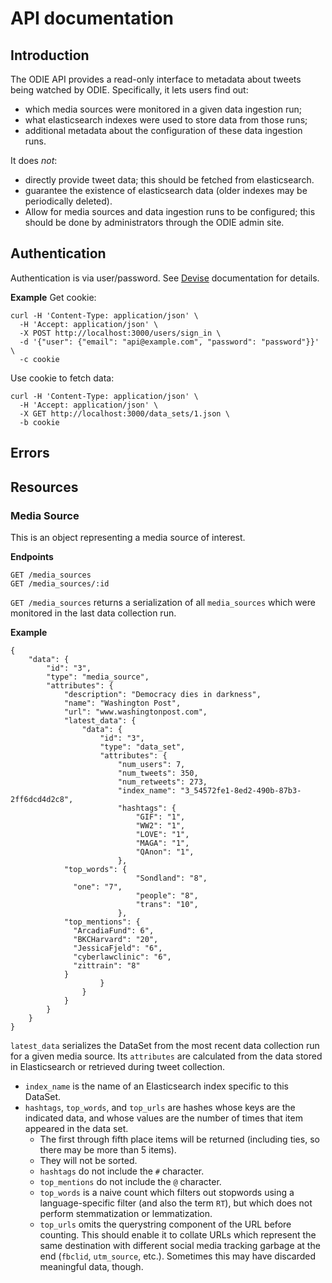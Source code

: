 # API documentation

## Introduction

The ODIE API provides a read-only interface to metadata about tweets being watched by ODIE. Specifically, it lets users find out:
* which media sources were monitored in a given data ingestion run;
* what elasticsearch indexes were used to store data from those runs;
* additional metadata about the configuration of these data ingestion runs.

It does *not*:
* directly provide tweet data; this should be fetched from elasticsearch.
* guarantee the existence of elasticsearch data (older indexes may be periodically deleted).
* Allow for media sources and data ingestion runs to be configured; this should be done by administrators through the ODIE admin site.

## Authentication

Authentication is via user/password. See [Devise](https://github.com/plataformatec/devise) documentation for details.

**Example**
Get cookie:
```
curl -H 'Content-Type: application/json' \
  -H 'Accept: application/json' \
  -X POST http://localhost:3000/users/sign_in \
  -d '{"user": {"email": "api@example.com", "password": "password"}}' \
  -c cookie
```

Use cookie to fetch data:
```
curl -H 'Content-Type: application/json' \
  -H 'Accept: application/json' \
  -X GET http://localhost:3000/data_sets/1.json \
  -b cookie
```

## Errors

## Resources

### Media Source
This is an object representing a media source of interest.

**Endpoints**
```
GET /media_sources
GET /media_sources/:id
```

`GET /media_sources` returns a serialization of all `media_sources` which were monitored in the last data collection run.

**Example**
```
{
	"data": {
		"id": "3",
		"type": "media_source",
		"attributes": {
			"description": "Democracy dies in darkness",
			"name": "Washington Post",
			"url": "www.washingtonpost.com",
			"latest_data": {
				"data": {
					"id": "3",
					"type": "data_set",
					"attributes": {
						"num_users": 7,
						"num_tweets": 350,
						"num_retweets": 273,
						"index_name": "3_54572fe1-8ed2-490b-87b3-2ff6dcd4d2c8",
						"hashtags": {
							"GIF": "1",
							"WW2": "1",
							"LOVE": "1",
							"MAGA": "1",
							"QAnon": "1",
						},
            "top_words": {
							"Sondland": "8",
              "one": "7",
							"people": "8",
							"trans": "10",
						},
            "top_mentions": {
              "ArcadiaFund": 6",
              "BKCHarvard": "20",
              "JessicaFjeld": "6",
              "cyberlawclinic": "6",
              "zittrain": "8"
            }
					}
				}
			}
		}
	}
}
```

`latest_data` serializes the DataSet from the most recent data collection run for a given media source. Its `attributes` are calculated from the data stored in Elasticsearch or retrieved during tweet collection.
* `index_name` is the name of an Elasticsearch index specific to this DataSet.
* `hashtags`, `top_words`, and `top_urls` are hashes whose keys are the indicated data, and whose values are the number of times that item appeared in the data set.
  * The first through fifth place items will be returned (including ties, so there may be more than 5 items).
  * They will not be sorted.
  * `hashtags` do not include the `#` character.
  * `top_mentions` do not include the `@` character.
  * `top_words` is a naive count which filters out stopwords using a language-specific filter (and also the term `RT`), but which does not perform stemmatization or lemmatization.
  * `top_urls` omits the querystring component of the URL before counting. This should enable it to collate URLs which represent the same destination with different social media tracking garbage at the end (`fbclid`, `utm_source`, etc.). Sometimes this may have discarded meaningful data, though.
